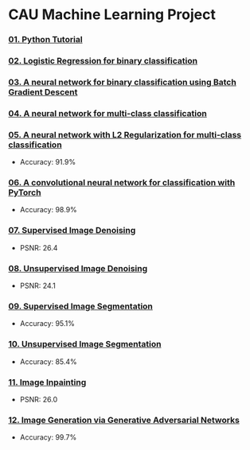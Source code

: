 # CAU Machine Learning Project

### [01. Python Tutorial](assignment_01.ipynb)

### [02. Logistic Regression for binary classification](assignment_02.ipynb)

### [03. A neural network for binary classification using Batch Gradient Descent](assignment_03.ipynb)

### [04. A neural network for multi-class classification](assignment_04.ipynb)

### [05. A neural network with L2 Regularization for multi-class classification](assignment_05.ipynb)

- Accuracy: 91.9%

### [06. A convolutional neural network for classification with PyTorch](assignment_06.ipynb)

- Accuracy: 98.9%

### [07. Supervised Image Denoising](assignment_07.ipynb)

- PSNR: 26.4

### [08. Unsupervised Image Denoising](assignment_08.ipynb)

- PSNR: 24.1

### [09. Supervised Image Segmentation](assignment_09.ipynb)

- Accuracy: 95.1%

### [10. Unsupervised Image Segmentation](assignment_10.ipynb)

- Accuracy: 85.4%

### [11. Image Inpainting](assignment_11.ipynb)

- PSNR: 26.0

### [12. Image Generation via Generative Adversarial Networks](assignment_12.ipynb)

- Accuracy: 99.7%
